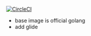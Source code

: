 [![CircleCI](https://circleci.com/gh/YasushiKobayashi/go-glide-docker.svg?style=svg)](https://circleci.com/gh/YasushiKobayashi/go-glide-docker)


- base image is official golang
- add glide

